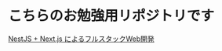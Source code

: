 # こちらのお勉強用リポジトリです
[NestJS + Next.js によるフルスタックWeb開発](https://www.udemy.com/course/nestjs-nextjs-restapi-react/)
